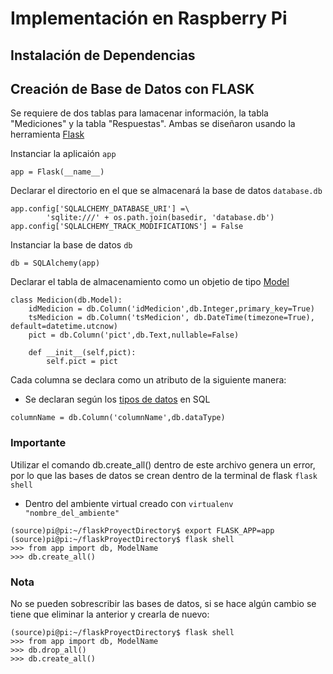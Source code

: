 # Implementación en Raspberry Pi

## Instalación de Dependencias

## Creación de Base de Datos con FLASK

Se requiere de dos tablas para lamacenar información, la tabla "Mediciones" y la tabla "Respuestas". 
Ambas se diseñaron usando la herramienta [Flask](https://flask.palletsprojects.com/en/2.2.x/)

Instanciar la aplicaión ```app```

```
app = Flask(__name__)
```

Declarar el directorio en el que se almacenará la base de datos ```database.db```

```
app.config['SQLALCHEMY_DATABASE_URI'] =\
        'sqlite:///' + os.path.join(basedir, 'database.db')
app.config['SQLALCHEMY_TRACK_MODIFICATIONS'] = False
```

Instanciar la base de datos ```db```

```
db = SQLAlchemy(app)
```
Declarar el tabla de almacenamiento como un objetio de tipo [Model](https://flask-sqlalchemy.palletsprojects.com/en/2.x/models/)

```
class Medicion(db.Model):
    idMedicion = db.Column('idMedicion',db.Integer,primary_key=True)
    tsMedicion = db.Column('tsMedicion', db.DateTime(timezone=True), default=datetime.utcnow)
    pict = db.Column('pict',db.Text,nullable=False)

    def __init__(self,pict):
        self.pict = pict   
```
Cada columna se declara como un atributo de la siguiente manera:

- Se declaran según los [tipos de datos](https://www.ibm.com/docs/es/iis/11.5?topic=stage-sql-data-types) en SQL

```
columnName = db.Column('columnName',db.dataType)
```
### Importante 
Utilizar el comando db.create_all() dentro de este archivo genera un error, por lo que las bases de datos se crean dentro de la terminal de flask ```flask shell```
- Dentro del ambiente virtual creado con ```virtualenv "nombre_del_ambiente"```
```
(source)pi@pi:~/flaskProyectDirectory$ export FLASK_APP=app 
(source)pi@pi:~/flaskProyectDirectory$ flask shell
>>> from app import db, ModelName
>>> db.create_all()
```
### Nota
No se pueden sobrescribir las bases de datos, si se hace algún cambio se tiene que eliminar la anterior y crearla de nuevo:
```
(source)pi@pi:~/flaskProyectDirectory$ flask shell
>>> from app import db, ModelName
>>> db.drop_all()
>>> db.create_all()
```


